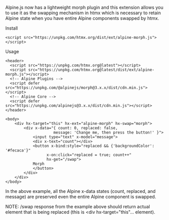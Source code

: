 Alpine.js now has a lightweight morph plugin and this extension allows you to use it as the swapping mechanism in htmx which is necessary to retain Alpine state when you have entire Alpine components swapped by htmx.

Install

```
<script src="https://unpkg.com/htmx.org/dist/ext/alpine-morph.js"></script>
```

Usage

```
<header>
  <script src="https://unpkg.com/htmx.org@latest"></script>
  <script src="https://unpkg.com/htmx.org@latest/dist/ext/alpine-morph.js"></script>
  <!-- Alpine Plugins -->
  <script defer src="https://unpkg.com/@alpinejs/morph@3.x.x/dist/cdn.min.js"></script>
  <!-- Alpine Core -->
  <script defer src="https://unpkg.com/alpinejs@3.x.x/dist/cdn.min.js"></script>
</header>

<body>
    <div hx-target="this" hx-ext="alpine-morph" hx-swap="morph">
        <div x-data="{ count: 0, replaced: false,
                     message: 'Change me, then press the button!' }">
            <input type="text" x-model="message">
            <div x-text="count"></div>
            <button x-bind:style="replaced && {'backgroundColor': '#fecaca'}"
                  x-on:click="replaced = true; count++"
                  hx-get="/swap">
            Morph
            </button>
        </div>
    </div>
</body>
```

In the above example, all the Alpine x-data states (count, replaced, and message) are preserved even the entire Alpine component is swapped.

NOTE: /swap response from the example above should return actual element that is being replaced (this is <div hx-target="this"... element).